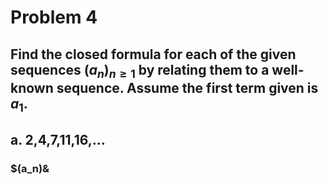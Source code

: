 # Problem 4

## Find the closed formula for each of the given sequences $(a_n)_{n \geq 1}$ by relating them to a well-known sequence. Assume the first term given is $a_1.$


## a. 2,4,7,11,16,...
### $(a_n)&
